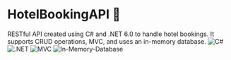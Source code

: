 # HotelBookingAPI 🏨

RESTful API created using C# and .NET 6.0 to handle hotel bookings. It supports CRUD operations, MVC, and uses an in-memory database. 
![C#](https://img.shields.io/badge/Sharp-%23H84F26.svg?style=for-the-badge&logo=C#&logoColor=white)
![.NET](https://img.shields.io/badge/.NET-%2320232a.svg?style=for-the-badge&logo=.net&logoColor=03adfc)
![MVC](https://img.shields.io/badge/MVC-%23E34F26.svg?style=for-the-badge&logo=MVC&logoColor=white)
![In-Memory-Database](https://img.shields.io/badge/db-%23323330.svg?style=for-the-badge&logo=db&logoColor=white)

